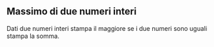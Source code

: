 ## Massimo di due numeri interi

Dati due numeri interi stampa il maggiore
se i due numeri sono uguali stampa la somma.
